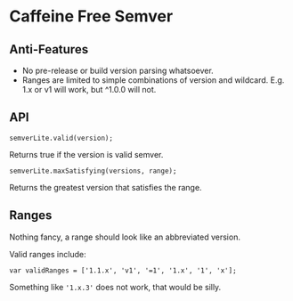 Caffeine Free Semver
===

## Anti-Features

- No pre-release or build version parsing whatsoever.
- Ranges are limited to simple combinations of version and wildcard. E.g. 1.x or v1 will work, but ^1.0.0 will not.


## API

```
semverLite.valid(version);
```

Returns true if the version is valid semver.

```
semverLite.maxSatisfying(versions, range);
```

Returns the greatest version that satisfies the range.

## Ranges

Nothing fancy, a range should look like an abbreviated version.

Valid ranges include:

```
var validRanges = ['1.1.x', 'v1', '=1', '1.x', '1', 'x'];
```

Something like `'1.x.3'` does not work, that would be silly.
